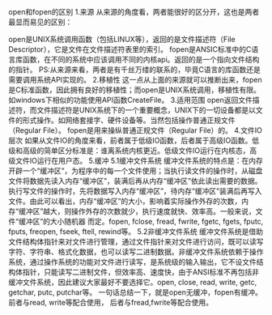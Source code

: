 open和fopen的区别
1.来源
从来源的角度看，两者能很好的区分开，这也是两者最显而易见的区别：

open是UNIX系统调用函数（包括LINUX等），返回的是文件描述符（File Descriptor），它是文件在文件描述符表里的索引。
fopen是ANSIC标准中的C语言库函数，在不同的系统中应该调用不同的内核api。返回的是一个指向文件结构的指针。
PS:从来源来看，两者是有千丝万缕的联系的，毕竟C语言的库函数还是需要调用系统API实现的。
2.移植性
这一点从上面的来源就可以推断出来，fopen是C标准函数，因此拥有良好的移植性；而open是UNIX系统调用，移植性有限。如windows下相似的功能使用API函数CreateFile。
3.适用范围
open返回文件描述符，而文件描述符是UNIX系统下的一个重要概念，UNIX下的一切设备都是以文件的形式操作。如网络套接字、硬件设备等。当然包括操作普通正规文件（Regular File）。
fopen是用来操纵普通正规文件（Regular File）的。
4.文件IO层次
如果从文件IO的角度来看，前者属于低级IO函数，后者属于高级IO函数。低级和高级的简单区分标准是：谁离系统内核更近。低级文件IO运行在内核态，高级文件IO运行在用户态。
5.缓冲
5.1缓冲文件系统
缓冲文件系统的特点是：在内存开辟一个“缓冲区”，为程序中的每一个文件使用；当执行读文件的操作时，从磁盘文件将数据先读入内存“缓冲区”，装满后再从内存“缓冲区”依此读出需要的数据。执行写文件的操作时，先将数据写入内存“缓冲区”，待内存“缓冲区”装满后再写入文件。由此可以看出，内存“缓冲区”的大小，影响着实际操作外存的次数，内存“缓冲区”越大，则操作外存的次数就少，执行速度就快、效率高。一般来说，文件“缓冲区”的大小随机器 而定。fopen, fclose, fread, fwrite, fgetc, fgets, fputc, fputs, freopen, fseek, ftell, rewind等。
5.2非缓冲文件系统
缓冲文件系统是借助文件结构体指针来对文件进行管理，通过文件指针来对文件进行访问，既可以读写字符、字符串、格式化数据，也可以读写二进制数据。非缓冲文件系统依赖于操作系统，通过操作系统的功能对文件进行读写，是系统级的输入输出，它不设文件结构体指针，只能读写二进制文件，但效率高、速度快，由于ANSI标准不再包括非缓冲文件系统，因此建议大家最好不要选择它。open, close, read, write, getc, getchar, putc, putchar等。
一句话总结一下，就是open无缓冲，fopen有缓冲。前者与read, write等配合使用， 后者与fread,fwrite等配合使用。



